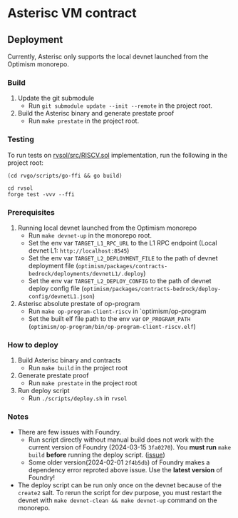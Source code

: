# Asterisc VM contract

## Deployment
Currently, Asterisc only supports the local devnet launched from the Optimism monorepo.

### Build
1. Update the git submodule
   - Run `git submodule update --init --remote` in the project root. 
2. Build the Asterisc binary and generate prestate proof
   - Run `make prestate` in the project root.   

### Testing
To run tests on [rvsol/src/RISCV.sol](../rvsol/src/RISCV.sol) implementation, run the following in the project root:
```
(cd rvgo/scripts/go-ffi && go build)

cd rvsol
forge test -vvv --ffi
```

### Prerequisites
1. Running local devnet launched from the Optimism monorepo
   - Run ```make devnet-up``` in the monorepo root.
   - Set the env var `TARGET_L1_RPC_URL` to the L1 RPC endpoint (Local devnet L1: `http://localhost:8545`)
   - Set the env var `TARGET_L2_DEPLOYMENT_FILE` to the path of devnet deployment file (`optimism/packages/contracts-bedrock/deployments/devnetL1/.deploy`)
   - Set the env var `TARGET_L2_DEPLOY_CONFIG` to the path of devnet deploy config file (`optimism/packages/contracts-bedrock/deploy-config/devnetL1.json`)
2. Asterisc absolute prestate of op-program
   - Run ```make op-program-client-riscv``` in `optimism/op-program
   - Set the built elf file path to the env var `OP_PROGRAM_PATH` (`optimism/op-program/bin/op-program-client-riscv.elf`)

### How to deploy
1. Build Asterisc binary and contracts
   - Run ```make build``` in the project root
2. Generate prestate proof
   - Run ```make prestate``` in the project root
3. Run deploy script
   - Run ```./scripts/deploy.sh``` in `rvsol`

### Notes
- There are few issues with Foundry.
  - Run script directly without manual build does not work with the current version of Foundry (2024-03-15 `3fa0270`). 
    You **must run** `make build` **before** running the deploy script. ([issue](https://github.com/foundry-rs/foundry/issues/6572))
  - Some older version(2024-02-01 `2f4b5db`) of Foundry makes a dependency error reproted above issue. 
    Use the **latest version** of Foundry!
- The deploy script can be run only once on the devnet because of the `create2` salt. 
  To rerun the script for dev purpose, you must restart the devnet with `make devnet-clean && make devnet-up` command on the monorepo.